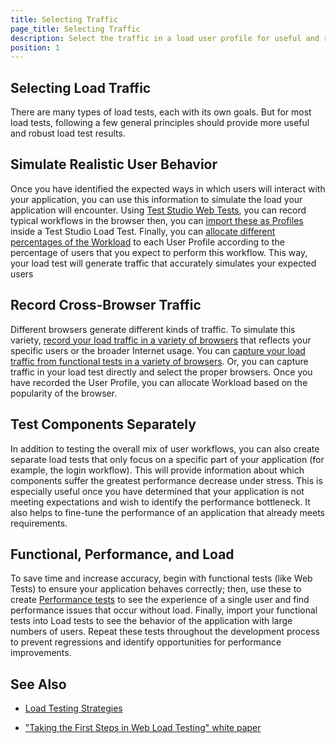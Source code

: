 ```yaml
---
title: Selecting Traffic
page_title: Selecting Traffic
description: Select the traffic in a load user profile for useful and robust load test results. 
position: 1
---
```

## Selecting Load Traffic

There are many types of load tests, each with its own goals. But for most load tests, following a few general principles should provide more useful and robust load test results.

## Simulate Realistic User Behavior

Once you have identified the expected ways in which users will interact with your application, you can use this information to simulate the load your application will encounter. Using <a href="/getting-started/create-test-standalone/web-test" target="_blank">Test Studio Web Tests</a>, you can record typical workflows in the browser then, you can <a href="/features/testing-types/load-testing/capturing-traffic" target="_blank">import these as Profiles</a> inside a Test Studio Load Test. Finally, you can <a href="/features/testing-types/load-testing/test-settings" target="_blank">allocate different percentages of the Workload</a> to each User Profile according to the percentage of users that you expect to perform this workflow. This way, your load test will generate traffic that accurately simulates your expected users


## Record Cross-Browser Traffic

Different browsers generate different kinds of traffic. To simulate this variety, <a href="/features/testing-types/load-testing/capturing-traffic" target="_blank">record your load traffic in a variety of browsers</a> that reflects your specific users or the broader Internet usage. You can <a href="/features/testing-types/load-testing/capturing-traffic" target="_blank">capture your load traffic from functional tests in a variety of browsers</a>. Or, you can capture traffic in your load test directly and select the proper browsers. Once you have recorded the User Profile, you can allocate Workload based on the popularity of the browser.


## Test Components Separately

In addition to testing the overall mix of user workflows, you can also create separate load tests that only focus on a specific part of your application (for example, the login workflow). This will provide information about which components suffer the greatest performance decrease under stress. This is especially useful once you have determined that your application is not meeting expectations and wish to identify the performance bottleneck. It also helps to fine-tune the performance of an application that already meets requirements.


## Functional, Performance, and Load

To save time and increase accuracy, begin with functional tests (like Web Tests) to ensure your application behaves correctly; then, use these to create <a href="/features/testing-types/performance-testing/overview" target="_blank">Performance tests</a> to see the experience of a single user and find performance issues that occur without load. Finally, import your functional tests into Load tests to see the behavior of the application with large numbers of users. Repeat these tests throughout the development process to prevent regressions and identify opportunities for performance improvements.

## See Also

* <a href="/knowledge-base/load-testing-kb/load-strategies" target="_blank">Load Testing Strategies</a>

* <a href="http://www.telerik.com/whitepapers/teststudio/taking-the-first-steps-in-web-load-testing" target="_blank">"Taking the First Steps in Web Load Testing" white paper</a>